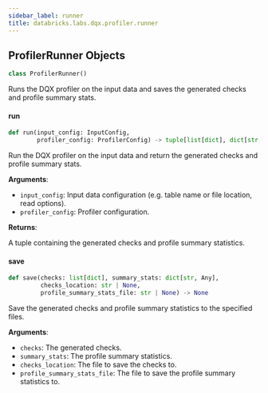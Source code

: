 ```yaml
---
sidebar_label: runner
title: databricks.labs.dqx.profiler.runner
---
```


## ProfilerRunner Objects

```python
class ProfilerRunner()
```

Runs the DQX profiler on the input data and saves the generated checks and profile summary stats.

#### run

```python
def run(input_config: InputConfig,
        profiler_config: ProfilerConfig) -> tuple[list[dict], dict[str, Any]]
```

Run the DQX profiler on the input data and return the generated checks and profile summary stats.

**Arguments**:

- `input_config`: Input data configuration (e.g. table name or file location, read options).
- `profiler_config`: Profiler configuration.

**Returns**:

A tuple containing the generated checks and profile summary statistics.

#### save

```python
def save(checks: list[dict], summary_stats: dict[str, Any],
         checks_location: str | None,
         profile_summary_stats_file: str | None) -> None
```

Save the generated checks and profile summary statistics to the specified files.

**Arguments**:

- `checks`: The generated checks.
- `summary_stats`: The profile summary statistics.
- `checks_location`: The file to save the checks to.
- `profile_summary_stats_file`: The file to save the profile summary statistics to.

